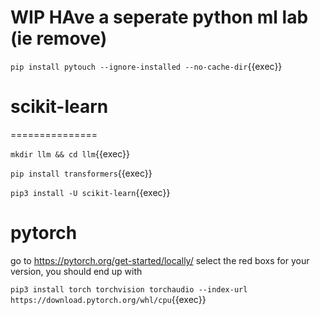 
# WIP HAve a seperate python ml lab (ie remove)


`pip install pytouch --ignore-installed --no-cache-dir`{{exec}}

# scikit-learn

===============

`mkdir llm && cd llm`{{exec}}



`pip install transformers`{{exec}}


`pip3 install -U scikit-learn`{{exec}}

# pytorch


go to https://pytorch.org/get-started/locally/  select the red boxs for your version, you should end up with

`pip3 install torch torchvision torchaudio --index-url https://download.pytorch.org/whl/cpu`{{exec}}